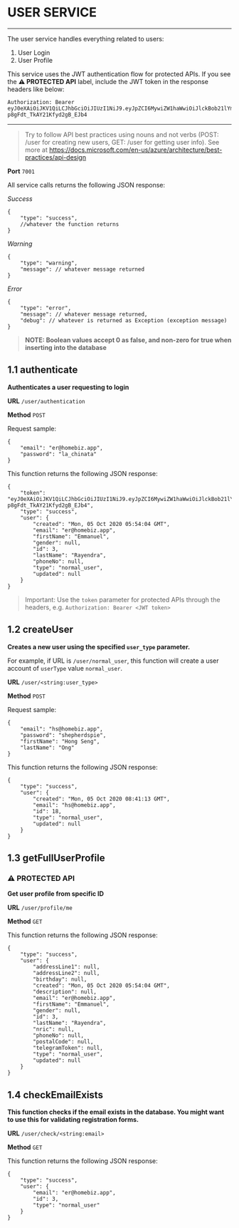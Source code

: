 # USER SERVICE
----------

The user service handles everything related to users: 

1. User Login
2. User Profile

This service uses the JWT authentication flow for protected APIs. If you see the **:warning: PROTECTED API** label, include the JWT token in the response headers like below:

```
Authorization: Bearer eyJ0eXAiOiJKV1QiLCJhbGciOiJIUzI1NiJ9.eyJpZCI6MywiZW1haWwiOiJlckBob21lYml6LmFwcCIsInR5cGUiOiJub3JtYWxfdXNlciIsInVzZXJJRCI6MywibnJpYyI6bnVsbCwiZmlyc3ROYW1lIjoiRW1tYW51ZWwiLCJsYXN0TmFtZSI6IlJheWVuZHJhIiwiYmlydGhkYXkiOm51bGwsImdlbmRlciI6bnVsbCwiZGVzY3JpcHRpb24iOm51bGwsImFkZHJlc3NMaW5lMSI6bnVsbCwiYWRkcmVzc0xpbmUyIjpudWxsLCJwb3N0YWxDb2RlIjpudWxsLCJwaG9uZU5vIjpudWxsLCJ0ZWxlZ3JhbVRva2VuIjpudWxsLCJleHAiOjE2MDE4OTUwODF9.mNRpLpezI78pcfPKv-p8gFdt_TkAY21Kfyd2gB_EJb4
```

-----------

> Try to follow API best practices using nouns and not verbs (POST: /user for creating new users, GET: /user for getting user info). See more at https://docs.microsoft.com/en-us/azure/architecture/best-practices/api-design 

**Port** `7001`

All service calls returns the following JSON response:

*Success*

```
{
    "type": "success",
    //whatever the function returns
}
```

*Warning*

```
{
    "type": "warning",
    "message": // whatever message returned
}
```

*Error*

```
{
    "type": "error",
    "message": // whatever message returned,
    "debug": // whatever is returned as Exception (exception message)
}
```

> **NOTE: Boolean values accept 0 as false, and non-zero for true when inserting into the database**

## 1.1 authenticate

**Authenticates a user requesting to login**

**URL** `/user/authentication`

**Method** `POST`

Request sample:

```
{
    "email": "er@homebiz.app", 
    "password": "la_chinata"
}
```

This function returns the following JSON response:

```
{
    "token": "eyJ0eXAiOiJKV1QiLCJhbGciOiJIUzI1NiJ9.eyJpZCI6MywiZW1haWwiOiJlckBob21lYml6LmFwcCIsInR5cGUiOiJub3JtYWxfdXNlciIsInVzZXJJRCI6MywibnJpYyI6bnVsbCwiZmlyc3ROYW1lIjoiRW1tYW51ZWwiLCJsYXN0TmFtZSI6IlJheWVuZHJhIiwiYmlydGhkYXkiOm51bGwsImdlbmRlciI6bnVsbCwiZGVzY3JpcHRpb24iOm51bGwsImFkZHJlc3NMaW5lMSI6bnVsbCwiYWRkcmVzc0xpbmUyIjpudWxsLCJwb3N0YWxDb2RlIjpudWxsLCJwaG9uZU5vIjpudWxsLCJ0ZWxlZ3JhbVRva2VuIjpudWxsLCJleHAiOjE2MDE4OTUwODF9.mNRpLpezI78pcfPKv-p8gFdt_TkAY21Kfyd2gB_EJb4",
    "type": "success",
    "user": {
        "created": "Mon, 05 Oct 2020 05:54:04 GMT",
        "email": "er@homebiz.app",
        "firstName": "Emmanuel",
        "gender": null,
        "id": 3,
        "lastName": "Rayendra",
        "phoneNo": null,
        "type": "normal_user",
        "updated": null
    }
}
```

> Important: Use the `token` parameter for protected APIs through the headers, e.g. `Authorization: Bearer <JWT token>`

## 1.2 createUser

**Creates a new user using the specified `user_type` parameter.**

For example, if URL is `/user/normal_user`, this function will create a user account of `userType` value `normal_user`.

**URL** `/user/<string:user_type>`

**Method** `POST`

Request sample:

```
{
    "email": "hs@homebiz.app", 
    "password": "shepherdspie",
    "firstName": "Hong Seng",
    "lastName": "Ong"
}
```

This function returns the following JSON response:

```
{
    "type": "success",
    "user": {
        "created": "Mon, 05 Oct 2020 08:41:13 GMT",
        "email": "hs@homebiz.app",
        "id": 18,
        "type": "normal_user",
        "updated": null
    }
}
```

## 1.3 getFullUserProfile

### :warning: PROTECTED API

**Get user profile from specific ID**

**URL** `/user/profile/me`

**Method** `GET`

This function returns the following JSON response:

```
{
    "type": "success",
    "user": {
        "addressLine1": null,
        "addressLine2": null,
        "birthday": null,
        "created": "Mon, 05 Oct 2020 05:54:04 GMT",
        "description": null,
        "email": "er@homebiz.app",
        "firstName": "Emmanuel",
        "gender": null,
        "id": 3,
        "lastName": "Rayendra",
        "nric": null,
        "phoneNo": null,
        "postalCode": null,
        "telegramToken": null,
        "type": "normal_user",
        "updated": null
    }
}
```

## 1.4 checkEmailExists

**This function checks if the email exists in the database. You might want to use this for validating registration forms.**

**URL** `/user/check/<string:email>`

**Method** `GET`

This function returns the following JSON response:

```
{
    "type": "success",
    "user": {
        "email": "er@homebiz.app",
        "id": 3,
        "type": "normal_user"
    }
}
```